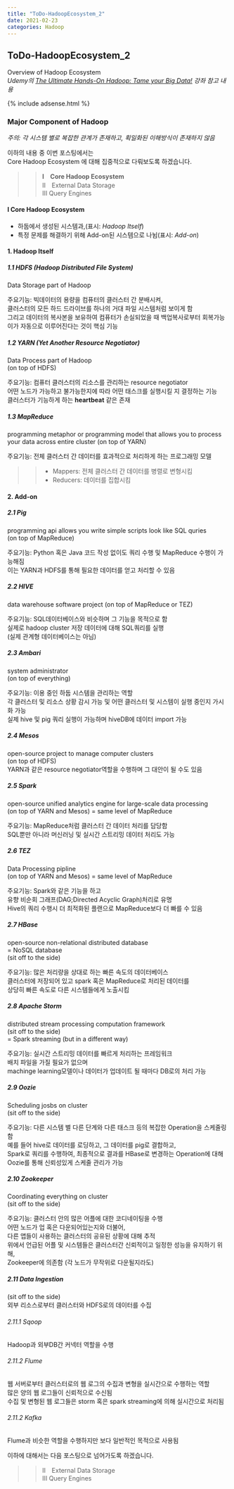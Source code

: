 ```yaml
---
title: "ToDo-HadoopEcosystem_2"
date: 2021-02-23
categories: Hadoop
---
```


## ToDo-HadoopEcosystem_2 

Overview of Hadoop Ecosystem<br>
*Udemy의 [The Ultimate Hands-On Hadoop: Tame your Big Data!](https://www.udemy.com/course/the-ultimate-hands-on-hadoop-tame-your-big-data/) 강좌 참고 내용*


{% include adsense.html %}


### Major Component of Hadoop<br>
*주의: 각 시스템 별로 복잡한 관계가 존재하고, 획일화된 이해방식이 존재하지 않음*<br>

이하의 내용 중 이번 포스팅에서는 <br>
Core Hadoop Ecosystem 에 대해 집중적으로 다뤄보도록 하겠습니다.<br>
>> **Ⅰ　Core Hadoop Ecosystem** <br>
>> Ⅱ　External Data Storage<br>
>> Ⅲ Query Engines<br>


#### Ⅰ Core Hadoop Ecosystem<br>
- 하둡에서 생성된 시스템과,(표시: *Hadoop Itself*)<br>
- 특정 문제를 해결하기 위해 Add-on된 시스템으로 나뉨(표시: *Add-on*)

#### 1. Hadoop Itself

##### 1.1 HDFS (Hadoop Distributed File System) <br>
Data Storage part of Hadoop <br>

주요기능: 빅데이터의 용량을 컴퓨터의 클러스터 간 분배시켜, <br>
클러스터의 모든 하드 드라이브를 하나의 거대 파일 시스템처럼 보이게 함<br>
그리고 데이터의 복사본을 보유하여 컴퓨터가 손실되었을 때 백업복사로부터 회복가능<br>
이가 자동으로 이루어진다는 것이 핵심 기능<br>


##### 1.2 YARN (Yet Another Resource Negotiator) <br>
Data Process part of Hadoop <br>
(on top of HDFS) <br>

주요기능: 컴퓨터 클러스터의 리소스를 관리하는 resource negotiator <br>
어떤 노드가 가능하고 불가능한지에 따라 어떤 태스크를 실행시킬 지 결정하는 기능<br>
클러스터가 기능하게 하는 **heartbeat** 같은 존재<br>


##### 1.3 MapReduce <br>
programming metaphor or programming model that allows you to process your data across entire cluster
(on top of YARN) <br>

주요기능: 전체 클러스터 간 데이터를 효과적으로 처리하게 하는 프로그래밍 모델<br>
>> - Mappers: 전체 클러스터 간 데이터를 병렬로 변형시킴<br>
>> - Reducers: 데이터를 집합시킴<br>

#### 2. Add-on 

##### 2.1 Pig <br>
programming api allows you write simple scripts look like SQL quries <br>
(on top of MapReduce) <br>

주요기능: Python 혹은 Java 코드 작성 없이도 쿼리 수행 및 MapReduce 수행이 가능해짐<br>
이는 YARN과 HDFS를 통해 필요한 데이터를 얻고 처리할 수 있음<br>

##### 2.2 HIVE <br>
data warehouse software project
(on top of MapReduce or TEZ) <br>

주요기능: SQL데이터베이스와 비슷하며 그 기능을 목적으로 함<br>
실제로 hadoop cluster 저장 데이터에 대해 SQL쿼리를 실행<br>
(실제 관계형 데이터베이스는 아님)

##### 2.3 Ambari <br>
system administrator <br> 
(on top of everything) <br>

주요기능: 이용 중인 하둡 시스템을 관리하는 역할<br>
각 클러스터 및 리소스 상황 감시 가능 및 어떤 클러스터 및 시스템이 실행 중인지 가시화 가능<br>
실제 hive 및 pig 쿼리 실행이 가능하며 hiveDB에 데이터 import 가능<br>

##### 2.4 Mesos <br>
open-source project to manage computer clusters<br>
(on top of HDFS) <br>
YARN과 같은 resource negotiator역할을 수행하며 그 대안이 될 수도 있음<br>

##### 2.5 Spark <br>
open-source unified analytics engine for large-scale data processing<br>
(on top of YARN and Mesos) = same level of MapReduce <br>

주요기능: MapReduce처럼 클러스터 간 데이터 처리를 담당함<br>
SQL뿐만 아니라 머신러닝 및 실시간 스트리밍 데이터 처리도 가능<br>

##### 2.6 TEZ <br>
Data Processing pipline<br>
(on top of YARN and Mesos) = same level of MapReduce <br>

주요기능: Spark와 같은 기능을 하고<br>
유향 비순회 그래프(DAG;Directed Acyclic Graph)처리로 유명<br>
Hive의 쿼리 수행시 더 최적화된 플랜으로 MapReduce보다 더 빠를 수 있음<br>

##### 2.7 HBase <br>
open-source non-relational distributed database<br>
= NoSQL database<br>
(sit off to the side)<br>

주요기능: 많은 처리량을 상대로 하는 빠른 속도의 데이터베이스 <br>
클러스터에 저장되어 있고 spark 혹은 MapReduce로 처리된 데이터를 <br>
상당히 빠른 속도로 다른 시스템들에게 노출시킴<br>

##### 2.8 Apache Storm <br>
distributed stream processing computation framework<br>
(sit off to the side)<br>
= Spark streaming (but in a different way)

주요기능: 실시간 스트리밍 데이터를 빠르게 처리하는 프레임워크 <br>
배치 파일을 가질 필요가 없으며 <br>
machinge learning모델이나 데이터가 업데이트 될 때마다 DB로의 처리 가능<br>

##### 2.9 Oozie <br>
Scheduling josbs on cluster<br>
(sit off to the side)<br>

주요기능: 다른 시스템 별 다른 단계와 다른 태스크 등의 복잡한 Operation을 스케줄링함 <br>
예를 들어 hive로 데이터를 로딩하고, 그 데이터를 pig로 결합하고, <br>
Spark로 쿼리를 수행하여, 최종적으로 결과를 HBase로 변경하는 Operation에 대해 <br>
Oozie를 통해 신뢰성있게 스케줄 관리가 가능<br>

##### 2.10 Zookeeper <br>
Coordinating everything on cluster<br>
(sit off to the side)<br>

주요기능: 클러스터 안의 많은 어플에 대한 코디네이팅을 수행 <br>
어떤 노드가 업 혹은 다운되어있는지와 더불어, <br> 
다른 앱들이 사용하는 클러스터의 공유된 상황에 대해 추적<br>
위에서 언급된 어플 및 시스템들은 클러스터간 신뢰적이고 일정한 성능을 유지하기 위해, <br>
Zookeeper에 의존함 (각 노드가 무작위로 다운될지라도)<br>

##### 2.11 Data Ingestion <br>
(sit off to the side)<br>
외부 리소스로부터 클러스터와 HDFS로의 데이터를 수집  

###### 2.11.1 Sqoop <br>
Hadoop과 외부DB간 커넥터 역할을 수행 <br>

###### 2.11.2 Flume <br>
웹 서버로부터 클러스터로의 웹 로그의 수집과 변형을 실시간으로 수행하는 역할<br>
많은 양의 웹 로그들이 신뢰적으로 수신됨<br>
수집 및 변형된 웹 로그들은 storm 혹은 spark streaming에 의해 실시간으로 처리됨<br>

###### 2.11.2 Kafka <br>
Flume과 비슷한 역할을 수행하지만 보다 일반적인 목적으로 사용됨


이하에 대해서는 다음 포스팅으로 넘어가도록 하겠습니다. <br>
>> Ⅱ　External Data Storage<br>
>> Ⅲ Query Engines<br>
